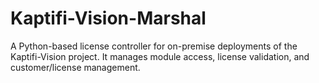 # Kaptifi-Vision-Marshal

A Python-based license controller for on-premise deployments of the Kaptifi-Vision project. It manages module access, license validation, and customer/license management.

